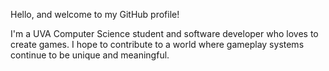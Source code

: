 Hello, and welcome to my GitHub profile!

I'm a UVA Computer Science student and software developer who loves to create games. I hope to contribute to a world where gameplay systems continue to be unique and meaningful. 
